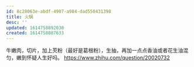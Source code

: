 ```yaml
---
id: 8c28063e-abdf-4907-a984-dad550431398
title: 火锅
desc: ''
updated: 1614758892030
created: 1614758887633
---
```


牛嫩肉，切片，加上芡粉（最好是葛根粉），生抽，再加一点点香油或者花生油混匀，嫩到怀疑人生好吗。
https://www.zhihu.com/question/20020732

